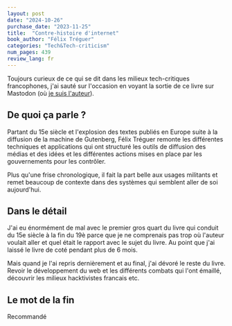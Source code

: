 ```yaml
---
layout: post
date: "2024-10-26"
purchase_date: "2023-11-25"
title:  "Contre-histoire d'internet"
book_author: "Félix Tréguer"
categories: "Tech&Tech-criticism"
num_pages: 439
review_lang: fr
---
```


Toujours curieux de ce qui se dit dans les milieux tech-critiques francophones, j'ai sauté sur l'occasion en voyant la sortie de ce livre sur Mastodon (où [je suis l'auteur](https://mamot.fr/@felix)).

## De quoi ça parle ?

Partant du 15e siècle et l'explosion des textes publiés en Europe suite à la diffusion de la machine de Gutenberg, Félix Tréguer remonte les différentes techniques et applications qui ont structuré les outils de diffusion des médias et des idées et les différentes actions mises en place par les gouvernements pour les contrôler.

Plus qu'une frise chronologique, il fait la part belle aux usages militants et remet beaucoup de contexte dans des systèmes qui semblent aller de soi aujourd'hui.

## Dans le détail

J'ai eu énormément de mal avec le premier gros quart du livre qui conduit du 15e siècle à la fin du 19è parce que je ne comprenais pas trop où l'auteur voulait aller et quel était le rapport avec le sujet du livre. Au point que j'ai laissé le livre de coté pendant plus de 6 mois.

Mais quand je l'ai repris dernièrement et au final, j'ai dévoré le reste du livre. Revoir le développement du web et les différents combats qui l'ont émaillé, découvrir les milieux hacktivistes francais etc.

## Le mot de la fin

Recommandé